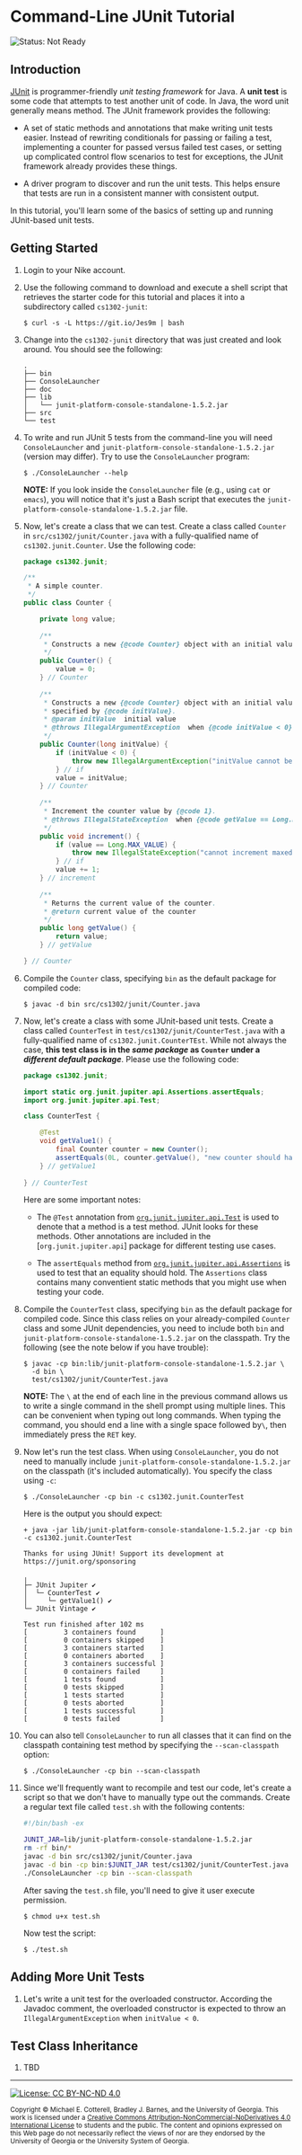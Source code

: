 # Command-Line JUnit Tutorial

![Status: Not Ready](https://img.shields.io/badge/Status-Not%20Ready-red.svg)

## Introduction

[JUnit](https://junit.org/junit5/) is programmer-friendly _unit testing framework_ for Java.
A **unit test** is some code that attempts to test another unit of code. In Java, the word 
unit generally means method. The JUnit framework provides the following:

* A set of static methods and annotations that make writing unit tests easier. Instead of
  rewriting conditionals for passing or failing a test, implementing a counter for passed
  versus failed test cases, or setting up complicated control flow scenarios to test for
  exceptions, the JUnit framework already provides these things.
  
* A driver program to discover and run the unit tests. This helps ensure that tests
  are run in a consistent manner with consistent output.

In this tutorial, you'll learn some of the basics of setting up and running JUnit-based
unit tests.

## Getting Started

1. Login to your Nike account.

1. Use the following command to download and execute a shell script that retrieves 
   the starter code for this tutorial and places it into a subdirectory 
   called `cs1302-junit`:

   ```
   $ curl -s -L https://git.io/Jes9m | bash
   ```
   
1. Change into the `cs1302-junit` directory that was just created and look around. You should
   see the following:
   
   ```
   .
   ├── bin
   ├── ConsoleLauncher
   ├── doc
   ├── lib
   │   └── junit-platform-console-standalone-1.5.2.jar
   ├── src
   └── test
   ```
   
1. To write and run JUnit 5 tests from the command-line you will need `ConsoleLauncher` and
   `junit-platform-console-standalone-1.5.2.jar` (version may differ). Try to use the
   `ConsoleLauncher` program:
   
   ```
   $ ./ConsoleLauncher --help
   ```
   
   **NOTE:** If you look inside the `ConsoleLauncher` file (e.g., using `cat` or `emacs`),
   you will notice that it's just a Bash script that executes the 
   `junit-platform-console-standalone-1.5.2.jar` file.
   
1. Now, let's create a class that we can test. Create a class called `Counter` in
   `src/cs1302/junit/Counter.java` with a fully-qualified name of `cs1302.junit.Counter`.
   Use the following code:
   
   ```java
   package cs1302.junit;
   
   /**
    * A simple counter.
    */
   public class Counter {
   
       private long value;
       
       /**
        * Constructs a new {@code Counter} object with an initial value of {@code 0}.
        */
       public Counter() {
           value = 0;
       } // Counter
       
       /**
        * Constructs a new {@code Counter} object with an initial value
        * specified by {@code initValue}.
        * @param initValue  initial value
        * @throws IllegalArgumentException  when {@code initValue < 0}
        */
       public Counter(long initValue) {
           if (initValue < 0) {
               throw new IllegalArgumentException("initValue cannot be negative");
           } // if
           value = initValue;
       } // Counter
       
       /**
        * Increment the counter value by {@code 1}.
        * @throws IllegalStateException  when {@code getValue == Long.MAX_VALUE}
        */
       public void increment() {
           if (value == Long.MAX_VALUE) {
               throw new IllegalStateException("cannot increment maxed counter");
           } // if
           value += 1;
       } // increment
       
       /**
        * Returns the current value of the counter.
        * @return current value of the counter
        */
       public long getValue() {
           return value;
       } // getValue
   
   } // Counter
   ```
   
1. Compile the `Counter` class, specifying `bin` as the default package for compiled
   code:
   
   ```
   $ javac -d bin src/cs1302/junit/Counter.java
   ```
   
1. Now, let's create a class with some JUnit-based unit tests. Create a class called 
   `CounterTest` in `test/cs1302/junit/CounterTest.java` with a fully-qualified name of 
   `cs1302.junit.CounterTEst`. While not always the case, **this test class is in the
   _same package_ as `Counter` under a _different default package_**. Please use the 
   following code:
   
   ```java
   package cs1302.junit;
   
   import static org.junit.jupiter.api.Assertions.assertEquals;
   import org.junit.jupiter.api.Test;

   class CounterTest {
   
       @Test
       void getValue1() {
           final Counter counter = new Counter();
           assertEquals(0L, counter.getValue(), "new counter should have value 0");
       } // getValue1
       
   } // CounterTest 
   ```
   
   Here are some important notes:
   
   * The `@Test` annotation 
     from [`org.junit.jupiter.api.Test`](https://junit.org/junit5/docs/current/api/org/junit/jupiter/api/Test.html)
     is used to denote that a method is a test method. JUnit looks for these methods.
     Other annotations are included in the [`org.junit.jupiter.api`] package for
     different testing use cases.
     
   * The `assertEquals` method
     from [`org.junit.jupiter.api.Assertions`](https://junit.org/junit5/docs/current/api/org/junit/jupiter/api/Assertions.html)
     is used to test that an equality should hold. The `Assertions` class contains many 
     conventient static methods that you might use when testing your code.
     
1. Compile the `CounterTest` class, specifying `bin` as the default package for compiled
   code. Since this class relies on your already-compiled `Counter` class and some
   JUnit dependencies, you need to include both `bin` and 
   `junit-platform-console-standalone-1.5.2.jar` on the classpath. 
   Try the following (see the note below if you have trouble):
   
   ```
   $ javac -cp bin:lib/junit-platform-console-standalone-1.5.2.jar \
     -d bin \
     test/cs1302/junit/CounterTest.java
   ```
   
   **NOTE:** The `\` at the end of each line in the previous command allows us to write
   a single command in the shell prompt using multiple lines. This can be convenient when
   typing out long commands. When typing the command, you should end a line with a single
   space followed by`\`, then immediately press the `RET` key. 
   
1. Now let's run the test class. When using `ConsoleLauncher`, you do not need to
   manually include `junit-platform-console-standalone-1.5.2.jar` on the classpath
   (it's included automatically). You specify the class using `-c`:

   ```
   $ ./ConsoleLauncher -cp bin -c cs1302.junit.CounterTest
   ```
   
   Here is the output you should expect:
   
   ```
   + java -jar lib/junit-platform-console-standalone-1.5.2.jar -cp bin -c cs1302.junit.CounterTest

   Thanks for using JUnit! Support its development at https://junit.org/sponsoring
   
   ╷
   ├─ JUnit Jupiter ✔
   │  └─ CounterTest ✔
   │     └─ getValue1() ✔
   └─ JUnit Vintage ✔

   Test run finished after 102 ms
   [         3 containers found      ]
   [         0 containers skipped    ]
   [         3 containers started    ]
   [         0 containers aborted    ]
   [         3 containers successful ]
   [         0 containers failed     ]
   [         1 tests found           ]
   [         0 tests skipped         ]
   [         1 tests started         ]
   [         0 tests aborted         ]
   [         1 tests successful      ]
   [         0 tests failed          ]
   ```
   
1. You can also tell `ConsoleLauncher` to run all classes that it can find on the
   classpath containing test method by specifying the `--scan-classpath` option:

   ```
   $ ./ConsoleLauncher -cp bin --scan-classpath
   ```
   
1. Since we'll frequently want to recompile and test our code, let's create a script
   so that we don't have to manually type out the commands. Create a regular text
   file called `test.sh` with the following contents:
   
   ```bash
   #!/bin/bash -ex
   
   JUNIT_JAR=lib/junit-platform-console-standalone-1.5.2.jar
   rm -rf bin/*
   javac -d bin src/cs1302/junit/Counter.java
   javac -d bin -cp bin:$JUNIT_JAR test/cs1302/junit/CounterTest.java
   ./ConsoleLauncher -cp bin --scan-classpath
   ```
   
   After saving the `test.sh` file, you'll need to give it user execute permission.
   
   ```
   $ chmod u+x test.sh
   ```
   
   Now test the script:
   
   ```
   $ ./test.sh
   ```
   
## Adding More Unit Tests

1. Let's write a unit test for the overloaded constructor. According the Javadoc
   comment, the overloaded constructor is expected to throw an
   `IllegalArgumentException` when `initValue < 0`. 

## Test Class Inheritance

1. TBD

<hr/>

[![License: CC BY-NC-ND 4.0](https://img.shields.io/badge/License-CC%20BY--NC--ND%204.0-lightgrey.svg)](http://creativecommons.org/licenses/by-nc-nd/4.0/)

<small>
Copyright &copy; Michael E. Cotterell, Bradley J. Barnes, and the University of Georgia.
This work is licensed under a <a rel="license" href="http://creativecommons.org/licenses/by-nc-nd/4.0/">Creative Commons Attribution-NonCommercial-NoDerivatives 4.0 International License</a> to students and the public.
The content and opinions expressed on this Web page do not necessarily reflect the views of nor are they endorsed by the University of Georgia or the University System of Georgia.
</small>
